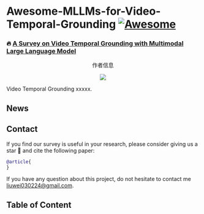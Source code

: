 # Awesome-MLLMs-for-Video-Temporal-Grounding [![Awesome](https://awesome.re/badge.svg)](https://awesome.re)

### 🔥 [A Survey on Video Temporal Grounding with Multimodal Large Language Model](https://arxiv.org/abs/xxxx)

<div align="center">
    <p>
    作者信息
    </p>
    <p>
    <img src="C:/Users/Dell.DESKTOP-BQEDURH/Desktop/VTG-Task.png"/>
    </p>
</div>

Video Temporal Grounding xxxxx.



## News

## Contact
If you find our survey is useful in your research, please consider giving us a star 🌟 and cite the following paper:

```bibtex
@article{
}
```

If you have any question about this project, do not hesitate to contact me liuwei030224@gmail.com.

## Table of Content